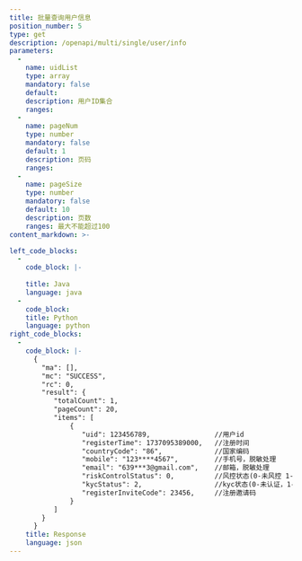 ```yaml
---
title: 批量查询用户信息
position_number: 5
type: get
description: /openapi/multi/single/user/info
parameters:
  -
    name: uidList
    type: array
    mandatory: false
    default:
    description: 用户ID集合
    ranges: 
  -
    name: pageNum
    type: number
    mandatory: false
    default: 1
    description: 页码
    ranges:
  -
    name: pageSize
    type: number
    mandatory: false
    default: 10
    description: 页数
    ranges: 最大不能超过100
content_markdown: >-

left_code_blocks:
  -
    code_block: |-
      
    title: Java
    language: java
  -
    code_block:
    title: Python
    language: python
right_code_blocks:
  -
    code_block: |-
      {
        "ma": [],
        "mc": "SUCCESS",
        "rc": 0,
        "result": {
           "totalCount": 1,
           "pageCount": 20,
           "items": [
               {
                  "uid": 123456789,                //用户id
                  "registerTime": 1737095389000,   //注册时间
                  "countryCode": "86",             //国家编码
                  "mobile": "123****4567",         //手机号，脱敏处理
                  "email": "639***3@gmail.com",    //邮箱，脱敏处理
                  "riskControlStatus": 0,          //风控状态(0-未风控 1-已被风控)
                  "kycStatus": 2,                  //kyc状态(0-未认证，1-初级认证，2-高级认证，3-企业认证)
                  "registerInviteCode": 23456,     //注册邀请码
               }
           ]
        }
      }
    title: Response
    language: json
---
```

